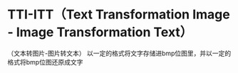 # TTI-ITT（Text Transformation Image - Image Transformation Text）
（文本转图片-图片转文本）
以一定的格式将文字存储进bmp位图里，并以一定的格式将bmp位图还原成文字
